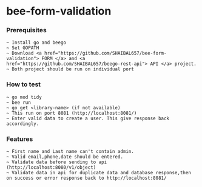 # bee-form-validation

### Prerequisites

    ~ Install go and beego
    ~ Set GOPATH
    ~ Download <a href="https://github.com/SHAIBAL657/bee-form-validation"> FORM </a> and <a href="https://github.com/SHAIBAL657/beego-rest-api"> API </a> project.
    ~ Both project should be run on individual port

### How to test
    ~ go mod tidy
    ~ bee run
    ~ go get <library-name> (if not available)
    ~ This run on port 8081 (http://localhost:8081/)
    ~ Enter valid data to create a user. This give response back accordingly.

### Features 
    ~ First name and Last name can't contain admin.
    ~ Valid email,phone,date should be entered.
    ~ Validate data before sending to api (http://localhost:8080/v1/object)
    ~ Validate data in api for duplicate data and database response,then on success or error response back to http://localhost:8081/
